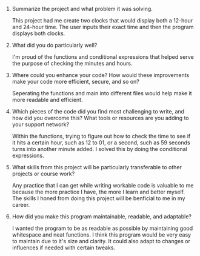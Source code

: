 
1. Summarize the project and what problem it was solving.
   
   This project had me create two clocks that would display both a 12-hour and 24-hour time. The user inputs their exact time and then the program displays both clocks.
   
2. What did you do particularly well?
   
   I'm proud of the functions and conditional expressions that helped serve the purpose of checking the minutes and hours.
   
3. Where could you enhance your code? How would these improvements make your code more efficient, secure, and so on?
   
   Seperating the functions and main into different files would help make it more readable and efficient.
   
4. Which pieces of the code did you find most challenging to write, and how did you overcome this? What tools or resources are you adding to your support network?
 
   Within the functions, trying to figure out how to check the time to see if it hits a certain hour, such as 12 to 01, or a second, such as 59 seconds turns into another minute added. I solved this by doing the conditional expressions.
   
5. What skills from this project will be particularly transferable to other projects or course work?
 
    Any practice that I can get while writing workable code is valuable to me because the more practice I have, the more I learn and better myself. The skills I honed from doing this project will be benficial to me in my career.
   
6. How did you make this program maintainable, readable, and adaptable?
 
    I wanted the program to be as readable as possible by maintaining good whitespace and neat functions. I think this program would be very easy to maintain due to it's size and clarity. It could also adapt to changes or influences if needed with certain tweaks. 
